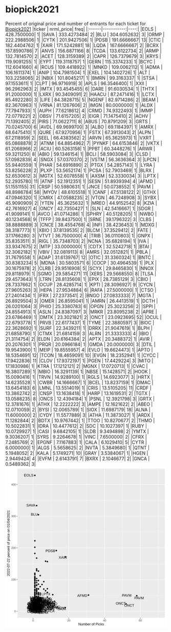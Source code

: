 # biopick2021
Percent of original price and number of entrants for each ticket for [Biopick2021](https://twitter.com/hashtag/Biopick2021)
|ticker |  nrml_price| freq|
|:------|-----------:|----:|
|EOLS   | 428.7500000|    1|
|SAVA   | 333.4273484|    2|
|BLU    | 304.6052632|    3|
|ORMP   | 222.2988506|    1|
|CYTK   | 201.9427506|    1|
|PDSB   | 191.6666667|   13|
|CTIC   | 182.4404762|    1|
|XAIR   | 171.5242881|   18|
|LQDA   | 167.6666667|    2|
|BCRX   | 157.8590786|    7|
|ANVS   | 156.6871166|    8|
|TCDA   | 133.6122734|    2|
|ARMP   | 132.7814570|    2|
|ACET   | 128.3159389|    2|
|CAPR   | 126.7379679|    3|
|KRYS   | 119.9091255|    1|
|EYPT   | 119.3118757|    1|
|GERN   | 115.3374233|    1|
|BCYC   | 112.6041660|    4|
|RCUS   | 109.4418922|    1|
|MNKD   | 109.0062112|    1|
|ADMA   | 106.1611374|    1|
|ANIP   | 104.7981504|    1|
|EXEL   | 104.1402726|    1|
|ALT    | 103.2258065|    2|
|NBIX   | 101.8045217|    1|
|BMRN   |  99.3163337|    1|
|STSA   |  97.1553611|    1|
|CLPT   |  96.9716919|    3|
|APLS   |  96.3546400|    1|
|XXII   |  96.2962963|    2|
|IMTX   |  93.4545455|    6|
|DARE   |  91.6030534|    1|
|THTX   |  91.2000000|    1|
|LXRX   |  90.3409091|    2|
|HAACU  |  87.2471416|    1|
|LCTX   |  85.4922280|    3|
|LIFE   |  84.3828715|    5|
|NGENF  |  82.9714286|    2|
|BEAM   |  82.3670963|    1|
|VRNA   |  81.1267606|    2|
|IMGN   |  80.0000000|    1|
|ALDX   |  77.7947933|    1|
|AUPH   |  77.6218612|    4|
|CRMD   |  74.9322493|    1|
|IMMP   |  72.0779221|    2|
|OBSV   |  71.6157205|    2|
|EIGR   |  71.1475410|    2|
|ACHV   |  71.1392405|    2|
|PIRS   |  71.0622711|    8|
|ABUS   |  70.8791209|    3|
|GRTS   |  70.0245700|    6|
|AVDL   |  69.9699700|    3|
|ALBO   |  69.1184397|    1|
|AMRX   |  68.6475410|    1|
|QURE   |  67.9270956|    1|
|FSTX   |  67.3913043|    2|
|ALPN   |  67.2118959|    2|
|SEEL   |  66.4383562|    2|
|ARVN   |  65.3625973|    1|
|VXRT   |  65.0868878|    2|
|ATNM   |  64.8854962|    7|
|PYNKF  |  64.6153846|    2|
|VKTX   |  61.2068966|    2|
|ACIU   |  60.5263158|    1|
|PPBT   |  60.3448276|    1|
|ARWR   |  59.3211250|    8|
|ABIO   |  59.1346154|    1|
|BCLI   |  58.5903084|    3|
|CLSD   |  57.0982839|    4|
|SNGX   |  57.0370370|    2|
|VSTM   |  56.3636364|    3|
|LPCN   |  55.9440559|    1|
|PHAR   |  54.6916890|    2|
|PTGX   |  54.2857143|    1|
|LYRA   |  53.8256228|    2|
|PLXP   |  53.5652174|    1|
|PCSA   |  52.7903469|    1|
|BLRX   |  52.6530612|    3|
|MGTX   |  52.6078558|    1|
|AXSM   |  52.3330034|    3|
|LPTX   |  52.2935780|   11|
|ATNF   |  52.1912351|    1|
|SESN   |  51.8939394|    4|
|AFMD   |  51.1551155|   31|
|CRSP   |  50.5980631|    1|
|JNCE   |  50.0738552|    1|
|PAVM   |  48.8986784|   58|
|MYOV   |  48.6105518|    1|
|CANF   |  47.5138122|    2|
|GTHX   |  47.0946320|    1|
|CMRX   |  47.0588235|    2|
|VTGN   |  46.7248908|    3|
|SYBX   |  45.9090909|    2|
|YTEN   |  45.3625632|    1|
|MREO   |  44.9152542|    8|
|KZIA   |  42.7616927|    4|
|ONCY   |  42.7350427|    1|
|SLN    |  42.5416667|    1|
|SDGR   |  41.9099141|    1|
|AVCO   |  41.0714286|    1|
|SPHRY  |  40.5128205|    1|
|NWBO   |  40.1234568|    9|
|TFFP   |  39.8437500|    1|
|SRNE   |  39.1796322|    3|
|CLBS   |  38.8888889|    3|
|CNCE   |  38.4554768|    4|
|INFI   |  38.4236453|    1|
|MDXG   |  38.3187773|    1|
|XBIO   |  37.8139535|    2|
|BLCM   |  37.3529412|    2|
|FATE   |  37.1766280|    3|
|VTVT   |  36.7500000|    4|
|TRIB   |  36.0110803|    1|
|GNPX   |  35.8353511|    3|
|RIGL   |  35.7348703|    2|
|NCNA   |  35.6828194|    1|
|IVA    |  33.9347675|    2|
|MTP    |  33.0000000|    1|
|CDTX   |  32.5242718|    1|
|BTAI   |  32.3062182|    1|
|VBIV   |  32.0819113|    8|
|AMRS   |  32.0512821|    1|
|PBLA   |  31.7679558|    1|
|ADAP   |  31.6139767|   12|
|OTIC   |  31.3360324|    1|
|BNTC   |  30.8383234|    5|
|MDNA   |  30.5803571|    6|
|COCP   |  30.4964539|    1|
|PLX    |  30.1675978|    2|
|CLRB   |  29.9516908|    5|
|SCYX   |  29.8465830|    1|
|NNOX   |  29.8118979|    1|
|SGMO   |  29.5854271|   11|
|XERS   |  29.5668550|    8|
|TLSA   |  29.4573643|    1|
|LTRN   |  28.8135608|    1|
|EPIX   |  28.7385129|    3|
|CBIO   |  28.7337662|    1|
|OCUP   |  28.4285714|    1|
|KPTI   |  28.3096927|    9|
|CYCN   |  27.9605263|    3|
|HEPA   |  27.9534884|    6|
|RAFA   |  27.5000000|    1|
|CTSO   |  27.2401434|    1|
|IFRX   |  27.2373541|    2|
|BNGO   |  27.0833333|    7|
|MGTA   |  26.8929504|    3|
|OMER   |  26.8595041|    1|
|AMRN   |  26.4413519|    1|
|DCTH   |  26.0201064|    3|
|PHIO   |  25.3380783|    6|
|OPGN   |  25.3023256|    2|
|SPPI   |  24.8554913|    1|
|ASLN   |  24.8387097|    3|
|MRKR   |  23.8095238|    2|
|APRE   |  23.6786469|    1|
|DMTK   |  23.3021821|    2|
|ONCT   |  23.0923695|   52|
|OCUL   |  22.6793778|    1|
|PRVB   |  22.6177437|    1|
|TYME   |  22.3880597|    3|
|BIOC   |  22.3628692|    1|
|SURF   |  22.3439211|    1|
|DRRX   |  21.9047619|    1|
|BLPH   |  21.6858790|    1|
|CTMX   |  21.6814159|    3|
|ALRN   |  21.3333333|    4|
|IBIO   |  21.3114754|    2|
|ELDN   |  20.6164384|    2|
|APTX   |  20.3488372|    1|
|AVIR   |  20.2076301|    1|
|PRQR   |  20.0966184|    1|
|GMDA   |  20.0000000|    3|
|DTIL   |  19.9543900|    1|
|MEIP   |  19.8555957|    4|
|EVLO   |  19.6624473|    1|
|APTO   |  18.5354691|   12|
|TCON   |  18.4659091|   10|
|EVGN   |  18.2352941|    1|
|CYCC   |  17.9422836|   11|
|CLOV   |  17.9372197|    1|
|PGEN   |  17.4429224|    3|
|MITO   |  17.1830986|    1|
|KTRA   |  17.1212121|    2|
|MGNX   |  17.0720713|    1|
|CVAC   |  16.3807289|    1|
|MBIO   |  16.3291139|    1|
|NBSE   |  15.1428571|    2|
|HOOK   |  15.0090416|    1|
|TRVN   |  14.9289100|    1|
|RGLS   |  14.6923077|    3|
|HRTX   |  14.6235528|    1|
|CWBR   |  14.1666667|    1|
|BCEL   |  13.8237159|    1|
|DMAC   |  13.6454183|    6|
|LMNL   |  13.5514019|    1|
|CRIS   |  13.5105205|   11|
|CRDF   |  13.3862742|    2|
|CNSP   |  13.1638418|    1|
|HARP   |  13.1619531|    2|
|TGTX   |  13.0588235|    8|
|ONCS   |  12.4394184|    1|
|PSNL   |  12.3921798|    3|
|GRTX   |  12.3781676|    1|
|ATHX   |  12.2222222|    3|
|AMPE   |  12.1621622|    2|
|ABEO   |  12.0710059|    2|
|BYSI   |  12.0065789|    1|
|SIOX   |  11.6987179|   18|
|ALNA   |  11.6000000|    2|
|CYDY   |  11.5577889|    3|
|ATHA   |  11.3873027|    1|
|ARDX   |  11.1282844|    2|
|BDTX   |  10.9767442|    1|
|TTOO   |  10.8270677|    2|
|THMO   |  10.5022831|    1|
|IDRA   |  10.4477612|    2|
|SDC    |  10.1027397|    1|
|RUBY   |  10.0729927|    1|
|CASI   |   9.6842105|    1|
|SLDB   |   9.3494898|    2|
|YMTX   |   9.3036207|    1|
|SYRS   |   9.2264678|    1|
|VINC   |   7.6500000|    2|
|CFRX   |   7.2485769|    2|
|EPGNF  |   7.1167883|    1|
|CALA   |   6.1029410|    5|
|CYTR   |   6.0000000|    1|
|ALGS   |   5.5658625|    2|
|NVTA   |   5.3849680|    1|
|QTNT   |   5.1948052|    2|
|KALA   |   5.1749271|   10|
|GRAY   |   3.5384067|    1|
|HGEN   |   2.9449424|    4|
|EVFM   |   2.6143791|    7|
|BXRX   |   2.1046677|    2|
|GNCA   |   0.5489362|    3|
![retvspicks](biopicks.png?raw=true)
